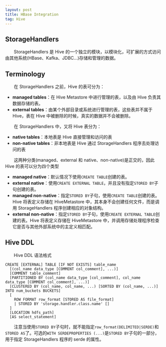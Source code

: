 ```yaml
---
layout: post
title: HBase Integration
tag: Hive
---
```

## StorageHandlers
　　StorageHandlers 是 Hive 的一个独立的模块，以模块化，可扩展的方式访问由其他系统(HBase、Kafka、JDBC...)存储和管理的数据。
## Terminology
　　在 StorageHandlers 之前，Hive 的表可分为：
* **managed tables**：在 Hive Metastore 中进行管理的表，以及由 Hive 负责其数据存储的表。
* **external tables**：由某个外部目录或系统进行管理的表，这些表并不属于 Hive，表在 Hive 中被删除的时候，真实的数据并不会被删除。

　　在 StorageHandlers 中，又将 Hive 表分为：
* **native tables**：本地表是 Hive 直接管理和访问的表
* **non-native tables**：非本地表是 Hive 通过 StorageHandlers 程序去处理访问的表

　　这两种分类(managed、external 和 native、non-native)是正交的，因此 Hive 的表可以分为四个类型

* **managed native**：默认情况下使用`CREATE TABLE`创建的表。
* **external native**：使用`CREATE EXTERNAL TABLE`，并且没有指定`STORED BY`子句创建的表。
* **managed non-native**：指定`STORED BY`子句，使用`CREATE TABLE`创建的表。Hive 将表定义存储在 HiveMetastore 中，其本身不会创建任何文件，而是调用 StorageHandlers 程序创建相应的对象结构。
* **external non-native**：指定`STORED BY`子句，使用`CREATE EXTERNAL TABLE`创建的表。Hive 将表定义存储在 HiveMetastore 中，并调用存储处理程序检查它是否与其他外部系统中的主定义相匹配。

## Hive DDL
　　Hive DDL 语法格式

```
CREATE [EXTERNAL] TABLE [IF NOT EXISTS] table_name
  [(col_name data_type [COMMENT col_comment], ...)]
  [COMMENT table_comment]
  [PARTITIONED BY (col_name data_type [col_comment], col_name data_type [COMMENT col_comment], ...)]
  [CLUSTERED BY (col_name, col_name, ...) [SORTED BY (col_name, ...)] INTO num_buckets BUCKETS]
  [
    ROW FORMAT row_format [STORED AS file_format] 
    | STORED BY 'storage.handler.class.name' []
  ]
  [LOCATION hdfs_path]
  [AS select_statement]
```

　　注意当使用`STORED BY`子句时，就不能指定`row_format(DELIMITED|SERDE)`和`STORED AS`了。可选的`WITH SERDEPROPERTIES (...)`是`STORED BY`子句的一部分，用于指定 StorageHandlers 程序的 serde 的属性。